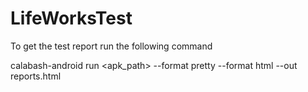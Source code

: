# LifeWorksTest

To get the test report run the following command

calabash-android run <apk_path> --format pretty --format html --out reports.html
